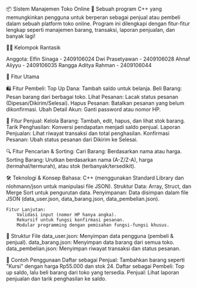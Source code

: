 📦 Sistem Manajemen Toko Online 🛒
Sebuah program C++ yang memungkinkan pengguna untuk berperan sebagai penjual atau pembeli dalam sebuah platform toko online. Program ini dilengkapi dengan fitur-fitur lengkap seperti manajemen barang, transaksi, laporan penjualan, dan banyak lagi!

🧑‍💻 Kelompok Rantasik

Anggota:
    Elfin Sinaga         - 2409106024
    Dwi Prasetyawan      - 2409106028
    Ahnaf Aliyyu         - 2409106035
    Rangga Aditya Rahman - 2409106044

🌟 Fitur Utama

🛍️ Fitur Pembeli:
    Top Up Dana: Tambah saldo untuk belanja.
    Beli Barang: Pesan barang dari berbagai toko.
    Lihat Pesanan: Lacak status pesanan (Dipesan/Dikirim/Selesai).
    Hapus Pesanan: Batalkan pesanan yang belum dikonfirmasi.
    Ubah Detail Akun: Ganti password atau nomor HP.

🏪 Fitur Penjual:
    Kelola Barang: Tambah, edit, hapus, dan lihat stok barang.
    Tarik Penghasilan: Konversi pendapatan menjadi saldo penjual.
    Laporan Penjualan: Lihat riwayat transaksi dan total penghasilan.
    Konfirmasi Pesanan: Ubah status pesanan dari Dikirim ke Selesai.

🔍 Fitur Pencarian & Sorting:
    Cari Barang: Berdasarkan nama atau harga.
    Sorting Barang: Urutkan berdasarkan nama (A-Z/Z-A), harga (termahal/termurah), atau stok (terbanyak/tersedikit).

🛠️ Teknologi & Konsep
    Bahasa: C++ (menggunakan Standard Library dan nlohmann/json untuk manipulasi file JSON).
    Struktur Data: Array, Struct, dan Merge Sort untuk pengurutan data.
    Penyimpanan: Data disimpan dalam file JSON (data_user.json, data_barang.json, data_pembelian.json).

    Fitur Lanjutan:
        Validasi input (nomor HP hanya angka).
        Rekursif untuk fungsi konfirmasi pesanan.
        Modular programming dengan pemisahan fungsi-fungsi khusus.

📂 Struktur File
    data_user.json: Menyimpan data pengguna (pembeli & penjual).
    data_barang.json: Menyimpan data barang dari semua toko.
    data_pembelian.json: Menyimpan riwayat transaksi dan status pesanan.

📝 Contoh Penggunaan
    Daftar sebagai Penjual:
        Tambahkan barang seperti "Kursi" dengan harga Rp55.000 dan stok 24.
    Daftar sebagai Pembeli:
        Top up saldo, lalu beli barang dari toko yang tersedia.
    Penjual:
        Lihat laporan penjualan dan tarik penghasilan ke saldo.
